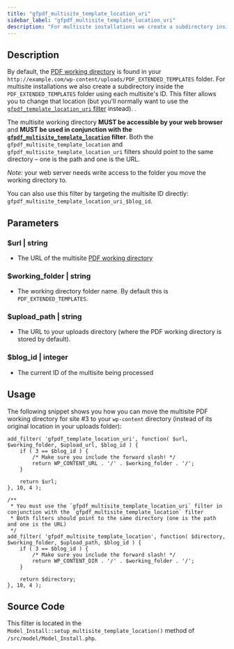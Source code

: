 ```yaml
---
title: "gfpdf_multisite_template_location_uri"
sidebar_label: "gfpdf_multisite_template_location_uri"
description: "For multisite installations we create a subdirectory inside the PDF_EXTENDED_TEMPLATES folder using each multisite's ID."
---
```


## Description 

By default, the [PDF working directory](first-custom-pdf.md#working-directory) is found in your `http://example.com/wp-content/uploads/PDF_EXTENDED_TEMPLATES` folder. For multisite installations we also create a subdirectory inside the `PDF_EXTENDED_TEMPLATES` folder using each multisite's ID. This filter allows you to change that location (but you'll normally want to use the [`gfpdf_template_location_uri` filter](gfpdf_template_location_uri.md) instead). . 

The multisite working directory **MUST be accessible by your web browser** and **MUST be used in conjunction with the [`gfpdf_multisite_template_location`](gfpdf_multisite_template_location.md) filter**. Both the `gfpdf_multisite_template_location` and `gfpdf_multisite_template_location_uri` filters should point to the same directory – one is the path and one is the URL.

*Note:* your web server needs write access to the folder you move the working directory to.

You can also use this filter by targeting the multisite ID directly: `gfpdf_multisite_template_location_uri_$blog_id`. 

## Parameters 

### $url | string
*  The URL of the multisite [PDF working directory](first-custom-pdf.md#working-directory)

### $working_folder | string
*  The working directory folder name. By default this is `PDF_EXTENDED_TEMPLATES`.

### $upload_path | string
*  The URL to your uploads directory (where the PDF working directory is stored by default).

### $blog_id | integer
*  The current ID of the multisite being processed

## Usage 

The following snippet shows you how you can move the multisite PDF working directory for site #3 to your `wp-content` directory (instead of its original location in your uploads folder):

```
add_filter( 'gfpdf_template_location_uri', function( $url, $working_folder, $upload_url, $blog_id ) {
	if ( 3 == $blog_id ) {
		/* Make sure you include the forward slash! */
		return WP_CONTENT_URL . '/' . $working_folder . '/';
	}

	return $url;
}, 10, 4 );

/**
 * You must use the `gfpdf_multisite_template_location_uri` filter in conjunction with the `gfpdf_multisite_template_location` filter
 * Both filters should point to the same directory (one is the path and one is the URL)
 */
add_filter( 'gfpdf_multisite_template_location', function( $directory, $working_folder, $upload_path, $blog_id ) {
	if ( 3 == $blog_id ) {
		/* Make sure you include the forward slash! */
		return WP_CONTENT_DIR . '/' . $working_folder . '/';
	}

	return $directory;
}, 10, 4 );
```

## Source Code 

This filter is located in the `Model_Install::setup_multisite_template_location()` method of `/src/model/Model_Install.php`.